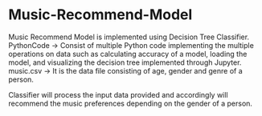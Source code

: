 # Music-Recommend-Model
Music Recommend Model is implemented using Decision Tree Classifier.
PythonCode -> Consist of multiple Python code implementing the multiple operations on data such as calculating accuracy of a model, 
              loading the model, and visualizing the decision tree implemented through Jupyter.
music.csv -> It is the data file consisting of age, gender and genre of a person.

Classifier will process the input data provided and accordingly will recommend the music preferences depending on the gender of a person.
